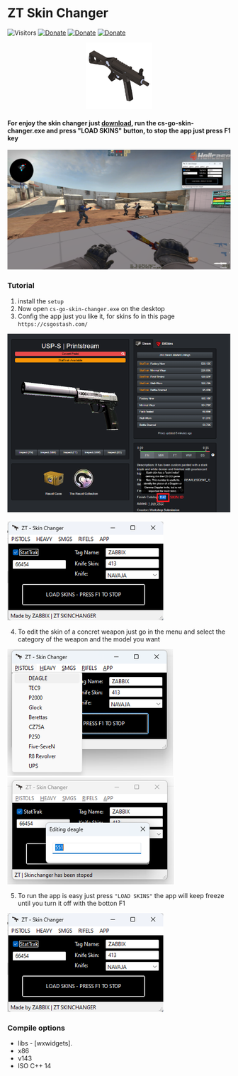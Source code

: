 # ZT Skin Changer

![Visitors](https://api.visitorbadge.io/api/visitors?path=https%3A%2F%2Fgithub.com%2Fzabbix-byte%2csgo-skin-changer%2F&countColor=%23263759)
[![Donate](https://img.shields.io/badge/PayPal-00457C?style=for-the-badge&logo=paypal&logoColor=white
)](https://www.paypal.com/donate/?hosted_button_id=5MTHH82ABTJDA)
[![Donate](https://img.shields.io/badge/GitHub-100000?style=for-the-badge&logo=github&logoColor=white)](https://github.com/zabbix-byte)
[![Donate](https://img.shields.io/badge/C++-3776AB?style=for-the-badge&logo=c%2B%2B&logoColor=white)](https://www.python.org/)

<div align="center">

<img height="150" width="150" src="https://github.com/zabbix-byte/csgo-skin-changer/blob/main/gun.png">

</div>

#### For enjoy the skin changer just [download](https://github.com/zabbix-byte/csgo-skin-changer/releases/tag/v1), run the cs-go-skin-changer.exe and press "LOAD SKINS" button, to stop the app just press F1 key

<img src="https://github.com/zabbix-byte/csgo-skin-changer/blob/main/preview_full.png">

### Tutorial

1. install the `setup`
2. Now open `cs-go-skin-changer.exe` on the desktop
3. Config the app just you like it, for skins fo in this page `https://csgostash.com/`

![](https://github.com/zabbix-byte/csgo-skin-changer/blob/main/tuto3.png)

![](https://github.com/zabbix-byte/csgo-skin-changer/blob/main/preview_app.png)

4. To edit the skin of a concret weapon just go in the menu and select the category of the weapon and the model you want

![](https://github.com/zabbix-byte/csgo-skin-changer/blob/main/tuto_1.png)
![](https://github.com/zabbix-byte/csgo-skin-changer/blob/main/tuto_2.png)

5. To run the app is easy just press `"LOAD SKINS"` the app will keep freeze  until you turn it off with the botton F1

![](https://github.com/zabbix-byte/csgo-skin-changer/blob/main/preview_app.png)

### Compile options

- libs - [wxwidgets].
- x86
- v143
- ISO C++ 14

